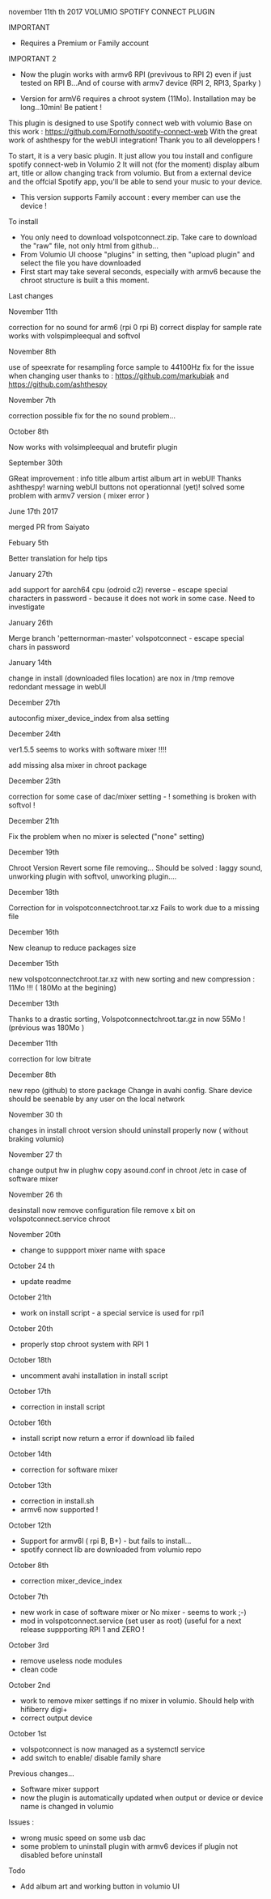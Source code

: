 november 11th th 2017
	VOLUMIO SPOTIFY CONNECT PLUGIN

IMPORTANT

- Requires a Premium or Family account


IMPORTANT 2

- Now the plugin works with armv6 RPI (previvous to RPI 2) even if just tested on RPI B...And of course with armv7 device (RPI 2, RPI3, Sparky ) 

- Version for armV6 requires a chroot system (11Mo). Installation may be long...10min! Be patient !	

This plugin is designed to use Spotify connect web with volumio
Base on this work : https://github.com/Fornoth/spotify-connect-web
With the great work of ashthespy for the webUI integration!
Thank you to all developpers !

To start, it is a very basic plugin.
It just allow you tou install and configure spotify connect-web in Volumio 2
It will not (for the moment) display album art, title or allow changing track from volumio.
But from a external device and the offcial Spotify app, you'll be able to send your music to your device.

- This version supports Family account : every member can use the device !


To install
- You only need to download volspotconnect.zip. Take care to download the "raw" file, not only html from github...
- From Volumio UI choose "plugins" in setting, then "upload plugin" and select the file you have downloaded
- First start may take several seconds, especially with armv6 because the chroot structure is built a this moment. 

Last changes

November 11th

correction for no sound for arm6 (rpi 0 rpi B)
correct display for sample rate
works with volspimpleequal and softvol

November 8th

use of speexrate for resampling
force sample to 44100Hz
fix for the issue when changing user thanks to : https://github.com/markubiak and https://github.com/ashthespy

November 7th

correction
possible fix for the no sound problem...

October 8th

Now works with volsimpleequal and brutefir plugin

September 30th

GReat improvement : info title album artist album art in webUI! Thanks ashthespy!
warning webUI buttons not operationnal (yet)!
solved some problem with armv7 version ( mixer error )

June 17th 2017

merged PR from Saiyato

Febuary 5th

Better translation for help tips

January 27th

add support for aarch64 cpu (odroid c2)
reverse - escape special characters in password - because it does not work in some case. Need to investigate

January 26th

Merge branch 'petternorman-master' volspotconnect - escape special chars in password

January 14th

change in install (downloaded files location) are nox in /tmp
remove redondant message in webUI 

December 27th

autoconfig mixer_device_index from alsa setting

December 24th

ver1.5.5 seems to works with software mixer !!!!

add missing alsa mixer in chroot package

December 23th

correction for some case of dac/mixer setting - ! something is broken with softvol ! 

December 21th

Fix the problem when no mixer is selected ("none" setting) 

December 19th

Chroot Version Revert some file removing... Should be solved : laggy sound, unworking plugin with softvol, unworking plugin....

December 18th

Correction for in volspotconnectchroot.tar.xz Fails to work due to a missing file

December 16th

New cleanup to reduce packages size

December 15th

new volspotconnectchroot.tar.xz with new sorting and new compression : 11Mo !!! ( 180Mo at the begining)

December 13th

Thanks to a drastic sorting, Volspotconnectchroot.tar.gz in now 55Mo ! (prévious was 180Mo )

December 11th

correction for low bitrate

December 8th

new repo (github) to store package
Change in avahi config. Share device should be seenable by any user on the local network

November 30 th

changes in install
chroot version should uninstall properly now ( without braking volumio)

November 27 th

change output hw in plughw
copy asound.conf in chroot /etc in case of software mixer

November 26 th

desinstall now remove configuration file
remove x bit on volspotconnect.service chroot

November 20th

- change to suppport mixer name with space

October 24 th

- update readme

October 21th

- work on install script - a special service is used for rpi1

October 20th

- properly stop chroot system with RPI 1

October 18th

- uncomment avahi installation in install script

October 17th

- correction in install script

October 16th

- install script now return a error if download lib failed

October 14th

- correction for software mixer

October 13th

- correction in install.sh
- armv6 now supported !

October 12th

- Support for armv6l ( rpi B, B+) - but fails to install...
- spotify connect lib are downloaded from volumio repo

October 8th

- correction mixer_device_index

October 7th

- new work in case of software mixer or No mixer - seems to work ;-)
- mod in volspotconnect.service (set user as root) (useful for a next release suppporting RPI 1 and ZERO !

October 3rd

- remove useless node modules
- clean code

October 2nd

- work to remove mixer settings if no mixer in volumio. Should help with hifiberry digi+ 
- correct output device

October 1st

- volspotconnect is now managed as a systemctl service
- add switch to enable/ disable family share 

Previous changes...

- Software mixer support
- now the plugin is automatically updated when output or device or device name is changed in volumio

Issues : 

- wrong music speed on some usb dac
- some problem to uninstall plugin with armv6 devices if plugin not disabled before uninstall


Todo

- Add album art and working button in volumio UI
